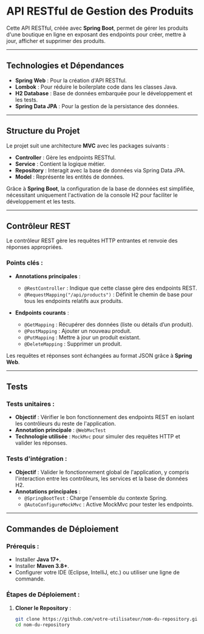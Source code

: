 # API RESTful de Gestion des Produits  

Cette API RESTful, créée avec **Spring Boot**, permet de gérer les produits d'une boutique en ligne en exposant des endpoints pour créer, mettre à jour, afficher et supprimer des produits.  

---

## **Technologies et Dépendances**  

- **Spring Web** : Pour la création d'API RESTful.  
- **Lombok** : Pour réduire le boilerplate code dans les classes Java.  
- **H2 Database** : Base de données embarquée pour le développement et les tests.  
- **Spring Data JPA** : Pour la gestion de la persistance des données.  

---

## **Structure du Projet**  

Le projet suit une architecture **MVC** avec les packages suivants :  
- **Controller** : Gère les endpoints RESTful.  
- **Service** : Contient la logique métier.  
- **Repository** : Interagit avec la base de données via Spring Data JPA.  
- **Model** : Représente les entités de données.  

Grâce à **Spring Boot**, la configuration de la base de données est simplifiée, nécessitant uniquement l'activation de la console H2 pour faciliter le développement et les tests.  

---

## **Contrôleur REST**  

Le contrôleur REST gère les requêtes HTTP entrantes et renvoie des réponses appropriées.  
### **Points clés** :
- **Annotations principales** :  
  - `@RestController` : Indique que cette classe gère des endpoints REST.  
  - `@RequestMapping("/api/products")` : Définit le chemin de base pour tous les endpoints relatifs aux produits.  

- **Endpoints courants** :  
  - `@GetMapping` : Récupérer des données (liste ou détails d’un produit).  
  - `@PostMapping` : Ajouter un nouveau produit.  
  - `@PutMapping` : Mettre à jour un produit existant.  
  - `@DeleteMapping` : Supprimer un produit.  

Les requêtes et réponses sont échangées au format JSON grâce à **Spring Web**.  

---

## **Tests**  

### **Tests unitaires** :  
- **Objectif** : Vérifier le bon fonctionnement des endpoints REST en isolant les contrôleurs du reste de l'application.  
- **Annotation principale** : `@WebMvcTest`  
- **Technologie utilisée** : `MockMvc` pour simuler des requêtes HTTP et valider les réponses.  

### **Tests d'intégration** :  
- **Objectif** : Valider le fonctionnement global de l'application, y compris l'interaction entre les contrôleurs, les services et la base de données H2.  
- **Annotations principales** :  
  - `@SpringBootTest` : Charge l'ensemble du contexte Spring.  
  - `@AutoConfigureMockMvc` : Active MockMvc pour tester les endpoints.  

---

## **Commandes de Déploiement**  

### **Prérequis** :  
- Installer **Java 17+**.  
- Installer **Maven 3.8+**.  
- Configurer votre IDE (Eclipse, IntelliJ, etc.) ou utiliser une ligne de commande.  

### **Étapes de Déploiement** :  

1. **Cloner le Repository** :  
   ```bash
   git clone https://github.com/votre-utilisateur/nom-du-repository.git
   cd nom-du-repository
